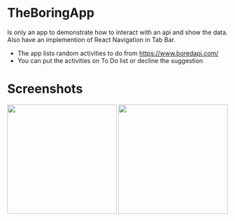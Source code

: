 # TheBoringApp

Is only an app to demonstrate how to interact with an api and show the data. Also have an implemention of React Navigation in Tab Bar.

* The app lists random activities to do from https://www.boredapi.com/
* You can put the activities on To Do list or decline the suggestion

# Screenshots
<img src="https://i.ibb.co/k2zxRgw/Simulator-Screen-Shot-i-Phone-12-2021-05-22-at-18-27-52.png" width="250" height="auto"> <img src="https://i.ibb.co/2PgbZrs/Simulator-Screen-Shot-i-Phone-12-2021-05-22-at-18-27-53.png" width="250" height="auto">
